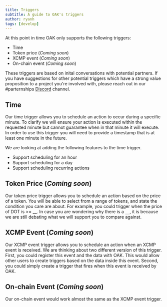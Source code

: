 ```yaml
---
title: Triggers
subtitle: A guide to OAK's triggers
author: ryanh
tags: [develop]
---
```


At this point in time OAK only supports the following triggers:

- Time
- Token price (*Coming soon*)
- XCMP event (*Coming soon*)
- On-chain event (*Coming soon*)

These triggers are based on inital conversations with potential partners. If you have suggestions for other potential triggers which have a strong value proposition to a project you're involved with, please reach out in our #parternships [Discord](https://discord.gg/7W9UDvsbwh) channel.

## Time
Our time trigger allows you to schedule an action to occur during a specific minute. To clarify we will ensure your action is executed within the requested minute but cannot guarantee when in that minute it will execute. In order to use this trigger you will need to provide a timestamp that is at least one minute in the future.

We are looking at adding the following features to the time trigger.

- Support scheduling for an hour
- Support scheduling for a day
- Support scheduling recurring actions

## Token Price (*Coming soon*)
Our token price trigger allows you to schedule an action based on the price of a token. You will be able to select from a range of tokens, and state the condition you care are about. For example, you could trigger when the price of DOT is >= __. In case you are wondering why there is a `__`, it is because we are still debating what we will support you to compare against.

## XCMP Event (*Coming soon*)
Our XCMP event trigger allows you to schedule an action when an XCMP event is received. We are thinking about two different version of this trigger. First, you could register this event and the data with OAK. This would allow other users to create triggers based on the data inside this event. Second, you could simply create a trigger that fires when this event is received by OAK.

## On-chain Event (*Coming soon*)
Our on-chain event would work almost the same as the XCMP event trigger.